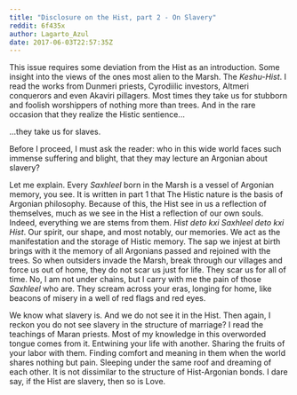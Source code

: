 ```yaml
---
title: "Disclosure on the Hist, part 2 - On Slavery"
reddit: 6f435x
author: Lagarto_Azul
date: 2017-06-03T22:57:35Z
---
```


This issue requires some deviation from the Hist as an introduction. Some insight into the views of the ones most alien to the Marsh. The *Keshu-Hist*. I read the works from Dunmeri priests, Cyrodiilic investors, Altmeri conquerors and even Akaviri pillagers. Most times they take us for stubborn and foolish worshippers of nothing more than trees. And in the rare occasion that they realize the Histic sentience...

...they take us for slaves.

Before I proceed, I must ask the reader: who in this wide world faces such immense suffering and blight, that they may lecture an Argonian about slavery? 

Let me explain. Every *Saxhleel* born in the Marsh is a vessel of Argonian memory, you see. It is written in part 1 that The Histic nature is the basis of Argonian philosophy. Because of this, the Hist see in us a reflection of themselves, much as we see in the Hist a reflection of our own souls. Indeed, everything we are stems from them. *Hist deto kxi Saxhleel deto kxi Hist*. Our spirit, our shape, and most notably, our memories. We act as the manifestation and the storage of Histic memory. The sap we injest at birth brings with it the memory of all Argonians passed and rejoined with the trees. So when outsiders invade the Marsh, break through our villages and force us out of home, they do not scar us just for life. They scar us for all of time. No, I am not under chains, but I carry with me the pain of those *Saxhleel* who are. They scream across your eras, longing for home, like beacons of misery in a well of red flags and red eyes.

We know what slavery is. And we do not see it in the Hist. Then again, I reckon you do not see slavery in the structure of marriage? I read the teachings of Maran priests. Most of my knowledge in this overworded tongue comes from it. Entwining your life with another. Sharing the fruits of your labor with them. Finding comfort and meaning in them when the world shares nothing but pain. Sleeping under the same roof and dreaming of each other. It is not dissimilar to the structure of Hist-Argonian bonds. I dare say, if the Hist are slavery, then so is Love.
